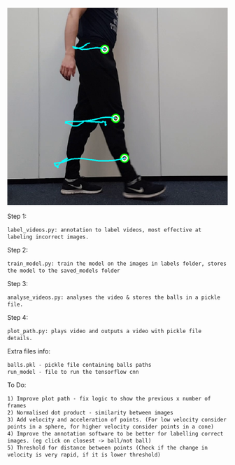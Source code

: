 [![gait-lab](examples/path_2.PNG)](https://github.com/anttilankinen/gait-lab/tracking)


Step 1:

	label_videos.py: annotation to label videos, most effective at labeling incorrect images. 

Step 2: 
	
	train_model.py: train the model on the images in labels folder, stores the model to the saved_models folder

Step 3:

	analyse_videos.py: analyses the video & stores the balls in a pickle file.

Step 4: 

	plot_path.py: plays video and outputs a video with pickle file details.


Extra files info:

	balls.pkl - pickle file containing balls paths
	run_model - file to run the tensorflow cnn

To Do:
	
	1) Improve plot path - fix logic to show the previous x number of frames
	2) Normalised dot product - similarity between images
	3) Add velocity and acceleration of points. (For low velocity consider points in a sphere, for higher velocity consider points in a cone)
	4) Improve the annotation software to be better for labelling correct images. (eg click on closest -> ball/not ball)
	5) Threshold for distance between points (Check if the change in velocity is very rapid, if it is lower threshold)
